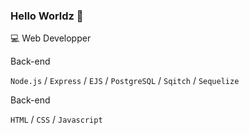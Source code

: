 ### Hello Worldz 👋

💻 Web Developper

Back-end

`Node.js` / `Express` / `EJS` / `PostgreSQL` / `Sqitch` / `Sequelize`

Back-end

`HTML` / `CSS` / `Javascript`
